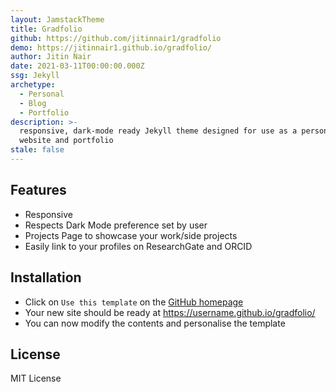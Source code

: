 ```yaml
---
layout: JamstackTheme
title: Gradfolio
github: https://github.com/jitinnair1/gradfolio
demo: https://jitinnair1.github.io/gradfolio/
author: Jitin Nair
date: 2021-03-11T00:00:00.000Z
ssg: Jekyll
archetype:
  - Personal
  - Blog
  - Portfolio
description: >-
  responsive, dark-mode ready Jekyll theme designed for use as a personal
  website and portfolio
stale: false
---
```


## Features
- Responsive
- Respects Dark Mode preference set by user
- Projects Page to showcase your work/side projects
- Easily link to your profiles on ResearchGate and ORCID

## Installation
* Click on `Use this template` on the [GitHub homepage](https://github.com/jitinnair1/gradfolio)
* Your new site should be ready at https://username.github.io/gradfolio/
* You can now modify the contents and personalise the template

## License
MIT License